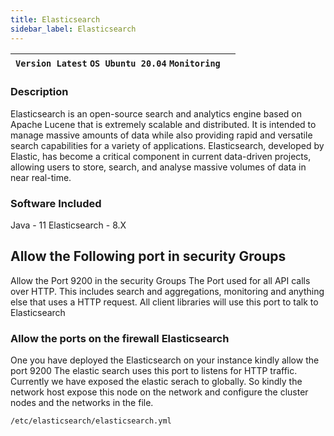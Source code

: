 ```yaml
---
title: Elasticsearch
sidebar_label: Elasticsearch
---
```


|**`Version Latest` `OS Ubuntu 20.04` `Monitoring`**|  |
|-------------------------------------------------------|--|

### Description

Elasticsearch is an open-source search and analytics engine based on Apache Lucene that is extremely scalable and distributed. It is intended to manage massive amounts of data while also providing rapid and versatile search capabilities for a variety of applications. Elasticsearch, developed by Elastic, has become a critical component in current data-driven projects, allowing users to store, search, and analyse massive volumes of data in near real-time.

### Software Included

Java - 11
Elasticsearch - 8.X

## Allow the Following port in security Groups

Allow the Port 9200  in the security Groups The Port used for all API calls over HTTP. This includes search and aggregations, monitoring and anything else that uses a HTTP request. All client libraries will use this port to talk to Elasticsearch

### Allow the ports on the firewall Elasticsearch

One you have deployed the Elasticsearch on your instance kindly allow the port 9200 The elastic search uses this port to listens for HTTP traffic. Currently we have exposed the elastic serach to globally. So kindly the network host expose this node on the network and configure the cluster nodes and the networks in the file.

~~~
/etc/elasticsearch/elasticsearch.yml
~~~


